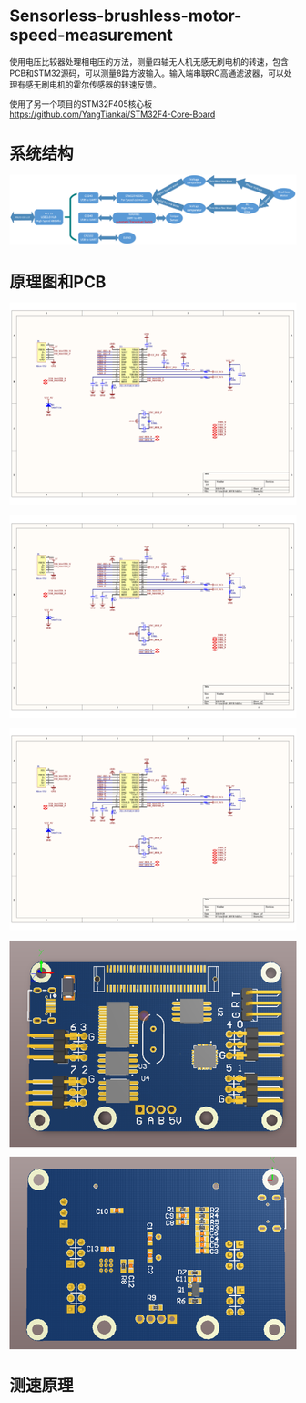 # Sensorless-brushless-motor-speed-measurement
使用电压比较器处理相电压的方法，测量四轴无人机无感无刷电机的转速，包含PCB和STM32源码，可以测量8路方波输入。输入端串联RC高通滤波器，可以处理有感无刷电机的霍尔传感器的转速反馈。


使用了另一个项目的STM32F405核心板  
https://github.com/YangTiankai/STM32F4-Core-Board


# 系统结构

![系统结构](https://github.com/YangTiankai/Sensorless-brushless-motor-speed-measurement/blob/master/readmefile/sysstrc.png)

# 原理图和PCB


![SCH1](https://github.com/YangTiankai/Sensorless-brushless-motor-speed-measurement/blob/master/readmefile/SCH1.png)

![SCH2](https://github.com/YangTiankai/Sensorless-brushless-motor-speed-measurement/blob/master/readmefile/SCH1.png)

![SCH3](https://github.com/YangTiankai/Sensorless-brushless-motor-speed-measurement/blob/master/readmefile/SCH1.png)

![PCB1](https://github.com/YangTiankai/Sensorless-brushless-motor-speed-measurement/blob/master/readmefile/PCB1.png)

![PCB2](https://github.com/YangTiankai/Sensorless-brushless-motor-speed-measurement/blob/master/readmefile/PCB2.png)


# 测速原理






